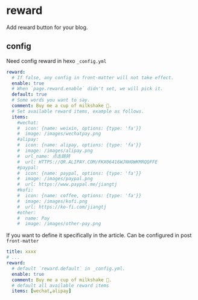 # reward

Add reward button for your blog.

## config

Need config reward in hexo `_config.yml`

```yml
reward:
  # If false, any config in front-matter will not take effect.
  enable: true
  # When `page.reward.enable` didn't set, we will pick it.
  default: true
  # Some words you want to say.
  comment: Buy me a cup of milkshake 🍨.
  # Set available reward items, example as follows.
  items:
    #wechat:
    #  icon: {name: weixin, options: {type: 'fa'}}
    #  image: /images/wechatpay.png
    #alipay:
    #  icon: {name: alipay, options: {type: 'fa'}}
    #  image: /images/alipay.png
    #  url_name: 点击跳转
    #  url: HTTPS://QR.ALIPAY.COM/FKX06416WJNHOWKMRQQFFE
    #paypal:
    #  icon: {name: paypal, options: {type: 'fa'}}
    #  image: /images/paypal.png
    #  url: https://www.paypal.me/jiangtj
    #kofi:
    #  icon: {name: coffee, options: {type: 'fa'}}
    #  image: /images/kofi.png
    #  url: https://ko-fi.com/jiangtj
    #other:
    #  name: Pay
    #  image: /images/other-pay.png
```

If you want to define it specifically in the article. Can be configured in post `front-matter`

```yml
title: xxxx
# ...
reward:
  # default `reward.default` in _config.yml.
  enable: true
  comment: Buy me a cup of milkshake 🍨.
  # default all available reward items
  items: [wechat,alipay]
```
